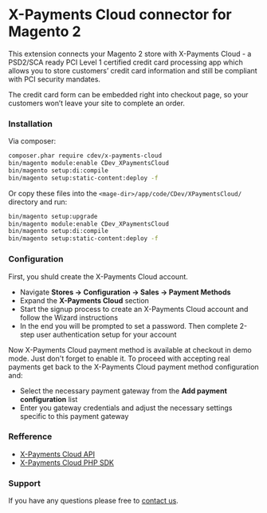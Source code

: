 # X-Payments Cloud connector for Magento 2
This extension connects your Magento 2 store with X-Payments Cloud - a PSD2/SCA ready PCI Level 1 certified credit card processing app which allows you to store customers’ credit card information and still be compliant with PCI security mandates.

The credit card form can be embedded right into checkout page, so your customers won’t leave your site to complete an order.

### Installation
Via composer:
```sh
composer.phar require cdev/x-payments-cloud
bin/magento module:enable CDev_XPaymentsCloud
bin/magento setup:di:compile
bin/magento setup:static-content:deploy -f
```
Or copy these files into the `<mage-dir>/app/code/CDev/XPaymentsCloud/` directory and run:
```sh
bin/magento setup:upgrade
bin/magento module:enable CDev_XPaymentsCloud
bin/magento setup:di:compile
bin/magento setup:static-content:deploy -f
```
### Configuration
First, you shuld create the X-Payments Cloud account.
 - Navigate **Stores -> Configuration -> Sales -> Payment Methods**
 - Expand the **X-Payments Cloud** section
 - Start the signup process to create an X-Payments Cloud account and follow the Wizard instructions
 - In the end you will be prompted to set a password. Then complete 2-step user authentication setup for your account
 
 Now X-Payments Cloud payment method is available at checkout in demo mode. Just don't forget to enable it.
 To proceed with accepting real payments get back to the X-Payments Cloud payment method configuration and:
  - Select the necessary payment gateway from the **Add payment configuration** list
  - Enter you gateway credentials and adjust the necessary settings specific to this payment gateway
  
### Refference
 - [X-Payments Cloud API](https://xpayments.stoplight.io/docs/server-side-api/)
 - [X-Payments Cloud PHP SDK](https://github.com/xpayments/cloud-sdk-php)
 
### Support
If you have any questions please free to [contact us](https://www.x-payments.com/contact-us).
